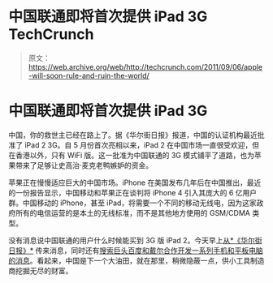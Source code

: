 # 中国联通即将首次提供 iPad 3G TechCrunch

> 原文：<https://web.archive.org/web/http://techcrunch.com/2011/09/06/apple-will-soon-rule-and-ruin-the-world/>

# 中国联通即将首次提供 iPad 3G

中国，你的救世主已经在路上了。据《华尔街日报》报道，中国的认证机构最近批准了 iPad 2 3G。自 5 月份首次亮相以来，iPad 2 在中国市场一直很受欢迎，但在香港以外，只有 WiFi 版。这一批准为中国联通的 3G 模式铺平了道路，也为苹果带来了足够让史高治·麦克老鸭嫉妒的资金。

苹果正在慢慢适应巨大的中国市场。iPhone 在美国发布几年后在中国推出，最近的一份报告显示，中国移动和苹果正在谈判将 iPhone 4 引入其庞大的 6 亿用户群。中国移动的 iPhone，甚至 iPad，将需要一个不同的移动无线电，因为这家政府所有的电信运营的是本土的无线标准，而不是其他地方使用的 GSM/CDMA 类型。

没有消息说中国联通的用户什么时候能买到 3G 版 iPad 2。今天早上[从*《华尔街日报》*](https://web.archive.org/web/20230204205824/http://online.wsj.com/article/SB10001424053111904900904576553761521123174.html) 传来消息，同时还有[搜索巨头百度和戴尔合作开发一系列手机和平板电脑的消息](https://web.archive.org/web/20230204205824/https://techcrunch.com/2011/09/06/baidu-and-dell-team-up-to-take-on-tablets-phones-in-china/)。看起来，中国是下一个大油田，就在那里，稍微隐蔽一点，供小工具制造商挖掘无尽的财富。
